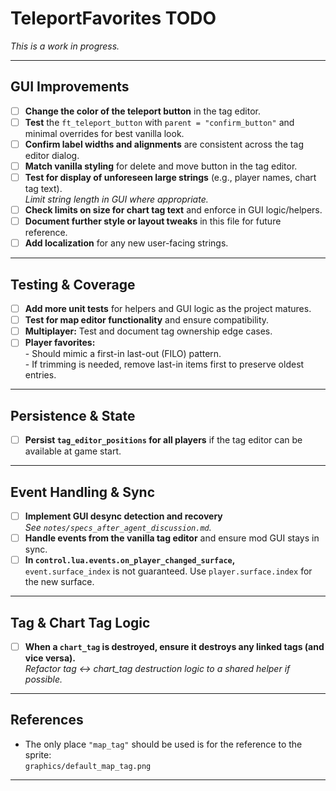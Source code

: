 # TeleportFavorites TODO

_This is a work in progress._

---

## GUI Improvements

- [ ] **Change the color of the teleport button** in the tag editor.
- [ ] **Test** the `ft_teleport_button` with `parent = "confirm_button"` and minimal overrides for best vanilla look.
- [ ] **Confirm label widths and alignments** are consistent across the tag editor dialog.
- [ ] **Match vanilla styling** for delete and move button in the tag editor.
- [ ] **Test for display of unforeseen large strings** (e.g., player names, chart tag text).  
      _Limit string length in GUI where appropriate._
- [ ] **Check limits on size for chart tag text** and enforce in GUI logic/helpers.
- [ ] **Document further style or layout tweaks** in this file for future reference.
- [ ] **Add localization** for any new user-facing strings.

---

## Testing & Coverage

- [ ] **Add more unit tests** for helpers and GUI logic as the project matures.
- [ ] **Test for map editor functionality** and ensure compatibility.
- [ ] **Multiplayer:** Test and document tag ownership edge cases.
- [ ] **Player favorites:**  
      - Should mimic a first-in last-out (FILO) pattern.  
      - If trimming is needed, remove last-in items first to preserve oldest entries.

---

## Persistence & State

- [ ] **Persist `tag_editor_positions` for all players** if the tag editor can be available at game start.

---

## Event Handling & Sync

- [ ] **Implement GUI desync detection and recovery**  
      _See `notes/specs_after_agent_discussion.md`._
- [ ] **Handle events from the vanilla tag editor** and ensure mod GUI stays in sync.
- [ ] **In `control.lua.events.on_player_changed_surface`,**  
      `event.surface_index` is not guaranteed. Use `player.surface.index` for the new surface.

---

## Tag & Chart Tag Logic

- [ ] **When a `chart_tag` is destroyed, ensure it destroys any linked tags (and vice versa).**  
      _Refactor tag <-> chart_tag destruction logic to a shared helper if possible._

---

## References

- The only place `"map_tag"` should be used is for the reference to the sprite:  
  `graphics/default_map_tag.png`

---
